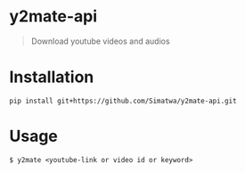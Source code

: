 # y2mate-api
> Download youtube videos and audios 

# Installation

```
pip install git+https://github.com/Simatwa/y2mate-api.git
```

# Usage 

`$ y2mate <youtube-link or video id or keyword>
`

